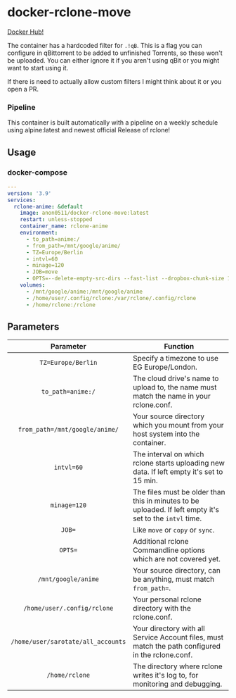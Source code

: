 # docker-rclone-move
[Docker Hub!](https://hub.docker.com/r/anon0511/docker-rclone-move)

The container has a hardcoded filter for `.!qB`. This is a flag you can configure in qBittorrent to be added to unfinished Torrents, so these won't be uploaded. You can either ignore it if you aren't using qBit or you might want to start using it.

If there is need to actually allow custom filters I might think about it or you open a PR.


### Pipeline

This container is built automatically with a pipeline on a weekly schedule using alpine:latest and newest official Release of rclone!


## Usage


### docker-compose

```yaml
---
version: '3.9'
services:
  rclone-anime: &default
    image: anon0511/docker-rclone-move:latest
    restart: unless-stopped
    container_name: rclone-anime
    environment:
      - to_path=anime:/
      - from_path=/mnt/google/anime/
      - TZ=Europe/Berlin
      - intvl=60
      - minage=120
      - JOB=move
      - OPTS=--delete-empty-src-dirs --fast-list --dropbox-chunk-size 128M --tpslimit 12 --tpslimit-burst 12 --transfers 6 --stats-one-line
    volumes:
      - /mnt/google/anime:/mnt/google/anime
      - /home/user/.config/rclone:/var/rclone/.config/rclone
      - /home/rclone:/rclone
```


## Parameters


| Parameter | Function |
| :----: | --- |
| `TZ=Europe/Berlin` | Specify a timezone to use EG Europe/London. |
| `to_path=anime:/` | The cloud drive's name to upload to, the name must match the name in your rclone.conf. |
| `from_path=/mnt/google/anime/` | Your source directory which you mount from your host system into the container. |
| `intvl=60` | The interval on which rclone starts uploading new data. If left empty it's set to 15 min. |
| `minage=120` | The files must be older than this in minutes to be uploaded. If left empty it's set to the `intvl` time. |
| `JOB=` | Like `move` or `copy` or `sync`. |
| `OPTS=` | Additional rclone Commandline options which are not covered yet. |
| `/mnt/google/anime` | Your source directory, can be anything, must match `from_path=`. |
| `/home/user/.config/rclone` | Your personal rclone directory with the rclone.conf. |
| `/home/user/sarotate/all_accounts` | Your directory with all Service Account files, must match the path configured in the rclone.conf. |
| `/home/rclone` | The directory where rclone writes it's log to, for monitoring and debugging. |


